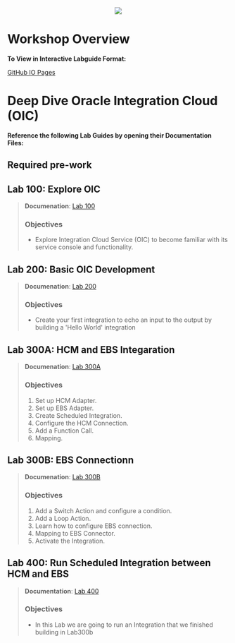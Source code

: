 
<center>
<img src="https://cloudaccelerate.github.io/TTC-CommonContent/images/ttc-logo.png" />
</center> 

# Workshop Overview

**To View in Interactive Labguide Format:**  

[GitHub IO Pages](https://rebrand.ly/ttcicslab)

# Deep Dive Oracle Integration Cloud (OIC)

**Reference the following Lab Guides by opening their Documentation Files:**
## **Required pre-work**


## **Lab 100: Explore OIC**

> **Documenation**: [Lab 100](/oic100.md)
> 
> ### **Objectives**
> - Explore Integration Cloud Service (OIC) to become familiar with its service console and functionality.

## **Lab 200: Basic OIC Development**

> **Documenation**: [Lab 200](/oic200.md)
>
> ### **Objectives**
> - Create your first integration to echo an input to the output by building a 'Hello World' integration

## **Lab 300A: HCM and EBS Integaration**

> **Documenation**: [Lab 300A](/oic300a.md)
> 
> ### **Objectives**
> 1. Set up HCM Adapter.
> 2. Set up EBS Adapter.
> 3. Create Scheduled Integration.
> 4. Configure the HCM Connection.
> 5. Add a Function Call.
> 6. Mapping.

## **Lab 300B: EBS Connectionn**

> **Documenation**: [Lab 300B](/oic300b.md)
> 
> ### **Objectives**
> 1. Add a Switch Action and configure a condition.
> 2. Add a Loop Action.
> 3. Learn how to configure EBS connection.
> 4. Mapping to EBS Connector.
> 5. Activate the Integration.

## **Lab 400: Run Scheduled Integration between HCM and EBS**

> **Documentation**: [Lab 400](/oic400.md)
> 
> ### Objectives
> - In this Lab we are going to run an Integration that we finished building in Lab300b
